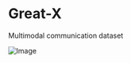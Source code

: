 # Great-X
Multimodal communication dataset

![Image](https://github.com/user-attachments/assets/163ccaaa-100c-4a7c-878f-29d42c9787cb)
